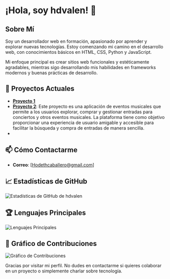 # ¡Hola, soy hdvalen! 👋

## Sobre Mí
Soy un desarrollador web en formación, apasionado por aprender y explorar nuevas tecnologías. Estoy comenzando mi camino en el desarrollo web, con conocimientos básicos en HTML, CSS, Python y JavaScript.

Mi enfoque principal es crear sitios web funcionales y estéticamente agradables, mientras sigo desarrollando mis habilidades en frameworks modernos y buenas prácticas de desarrollo.

## 🔭 Proyectos Actuales
- **[Proyecto 1](https://github.com/hdvalen/Hamburguesas_Pagina)**
- **[Proyecto 2](https://github.com/hdvalen/ProyectoConcierto.git)**: Este proyecto es una aplicación de eventos musicales que permite a los usuarios explorar, comprar y gestionar entradas para conciertos y otros eventos musicales. La plataforma tiene como objetivo proporcionar una experiencia de usuario amigable y accesible para facilitar la búsqueda y compra de entradas de manera sencilla.
- 

## 📫 Cómo Contactarme
- **Correo**: [Hodethcaballero@gmail.com]


## 📈 Estadísticas de GitHub
![Estadísticas de GitHub de hdvalen](https://github-readme-stats.vercel.app/api?username=hdvalen&show_icons=true&theme=radical)

## 🏆 Lenguajes Principales
![Lenguajes Principales](https://github-readme-stats.vercel.app/api/top-langs/?username=hdvalen&layout=compact&theme=radical)

## 🤝 Gráfico de Contribuciones
![Gráfico de Contribuciones](https://activity-graph.herokuapp.com/graph?username=hdvalen&theme=rogue)

Gracias por visitar mi perfil. No dudes en contactarme si quieres colaborar en un proyecto o simplemente charlar sobre tecnología.
